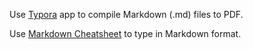 Use [Typora](https://typora.io/) app to compile Markdown (.md) files to PDF.

Use [Markdown Cheatsheet](https://guides.github.com/features/mastering-markdown/) to type in Markdown format.
